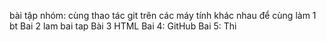 bài tập nhóm: cùng thao tác git trên các máy tính khác nhau để cùng làm 1 bt
Bai 2 lam bai tap
Bài 3 HTML
Bai 4: GitHub
Bai 5: Thi 